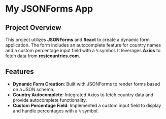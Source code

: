 # My JSONForms App

## Project Overview

This project utilizes **JSONForms** and **React** to create a dynamic form application. The form includes an autocomplete feature for country names and a custom percentage input field with a `%` symbol. It leverages **Axios** to fetch data from **restcountries.com**.

## Features

- **Dynamic Form Creation**: Built with JSONForms to render forms based on a JSON schema.
- **Country Autocomplete**: Integrated Axios to fetch country data and provide autocomplete functionality.
- **Custom Percentage Field**: Implemented a custom input field to display and handle percentages with a `%` symbol.

